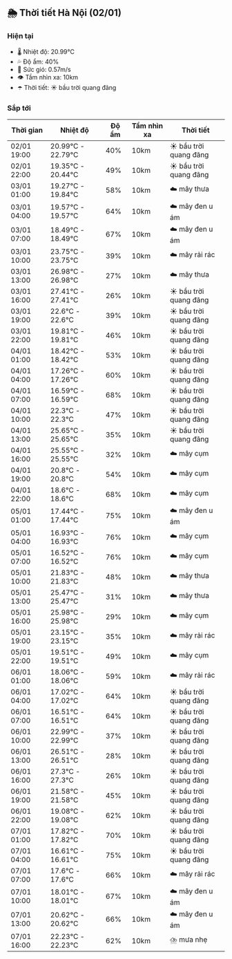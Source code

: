 ## 🌦️ Thời tiết Hà Nội (02/01)

### Hiện tại

- 🌡️ Nhiệt độ: 20.99℃
- 💦 Độ ẩm: 40%
- 💨 Sức gió: 0.57m/s
- 👁️ Tầm nhìn xa: 10km
- ☂️ Thời tiết: ☀️ bầu trời quang đãng

### Sắp tới

| Thời gian | Nhiệt độ | Độ ẩm | Tầm nhìn xa | Thời tiết |
| --- | --- | --- | --- | --- |
| 02/01 19:00 | 20.99℃ - 22.79℃ | 40% | 10km | ☀️ bầu trời quang đãng |
| 02/01 22:00 | 19.35℃ - 20.44℃ | 49% | 10km | ☀️ bầu trời quang đãng |
| 03/01 01:00 | 19.27℃ - 19.84℃ | 58% | 10km | ☁️ mây thưa |
| 03/01 04:00 | 19.57℃ - 19.57℃ | 64% | 10km | ☁️ mây đen u ám |
| 03/01 07:00 | 18.49℃ - 18.49℃ | 67% | 10km | ☁️ mây đen u ám |
| 03/01 10:00 | 23.75℃ - 23.75℃ | 39% | 10km | ☁️ mây rải rác |
| 03/01 13:00 | 26.98℃ - 26.98℃ | 27% | 10km | ☁️ mây thưa |
| 03/01 16:00 | 27.41℃ - 27.41℃ | 26% | 10km | ☀️ bầu trời quang đãng |
| 03/01 19:00 | 22.6℃ - 22.6℃ | 39% | 10km | ☀️ bầu trời quang đãng |
| 03/01 22:00 | 19.81℃ - 19.81℃ | 46% | 10km | ☀️ bầu trời quang đãng |
| 04/01 01:00 | 18.42℃ - 18.42℃ | 53% | 10km | ☀️ bầu trời quang đãng |
| 04/01 04:00 | 17.26℃ - 17.26℃ | 60% | 10km | ☀️ bầu trời quang đãng |
| 04/01 07:00 | 16.59℃ - 16.59℃ | 68% | 10km | ☀️ bầu trời quang đãng |
| 04/01 10:00 | 22.3℃ - 22.3℃ | 47% | 10km | ☀️ bầu trời quang đãng |
| 04/01 13:00 | 25.65℃ - 25.65℃ | 35% | 10km | ☀️ bầu trời quang đãng |
| 04/01 16:00 | 25.55℃ - 25.55℃ | 32% | 10km | ☁️ mây cụm |
| 04/01 19:00 | 20.8℃ - 20.8℃ | 54% | 10km | ☁️ mây cụm |
| 04/01 22:00 | 18.6℃ - 18.6℃ | 68% | 10km | ☁️ mây cụm |
| 05/01 01:00 | 17.44℃ - 17.44℃ | 75% | 10km | ☁️ mây đen u ám |
| 05/01 04:00 | 16.93℃ - 16.93℃ | 76% | 10km | ☁️ mây cụm |
| 05/01 07:00 | 16.52℃ - 16.52℃ | 76% | 10km | ☁️ mây cụm |
| 05/01 10:00 | 21.83℃ - 21.83℃ | 48% | 10km | ☁️ mây thưa |
| 05/01 13:00 | 25.47℃ - 25.47℃ | 31% | 10km | ☁️ mây thưa |
| 05/01 16:00 | 25.98℃ - 25.98℃ | 29% | 10km | ☁️ mây cụm |
| 05/01 19:00 | 23.15℃ - 23.15℃ | 35% | 10km | ☁️ mây rải rác |
| 05/01 22:00 | 19.51℃ - 19.51℃ | 49% | 10km | ☁️ mây cụm |
| 06/01 01:00 | 18.06℃ - 18.06℃ | 59% | 10km | ☁️ mây rải rác |
| 06/01 04:00 | 17.02℃ - 17.02℃ | 64% | 10km | ☀️ bầu trời quang đãng |
| 06/01 07:00 | 16.51℃ - 16.51℃ | 64% | 10km | ☀️ bầu trời quang đãng |
| 06/01 10:00 | 22.99℃ - 22.99℃ | 37% | 10km | ☀️ bầu trời quang đãng |
| 06/01 13:00 | 26.51℃ - 26.51℃ | 28% | 10km | ☀️ bầu trời quang đãng |
| 06/01 16:00 | 27.3℃ - 27.3℃ | 26% | 10km | ☀️ bầu trời quang đãng |
| 06/01 19:00 | 21.58℃ - 21.58℃ | 45% | 10km | ☀️ bầu trời quang đãng |
| 06/01 22:00 | 19.08℃ - 19.08℃ | 62% | 10km | ☀️ bầu trời quang đãng |
| 07/01 01:00 | 17.82℃ - 17.82℃ | 70% | 10km | ☀️ bầu trời quang đãng |
| 07/01 04:00 | 16.61℃ - 16.61℃ | 75% | 10km | ☀️ bầu trời quang đãng |
| 07/01 07:00 | 17.6℃ - 17.6℃ | 66% | 10km | ☁️ mây rải rác |
| 07/01 10:00 | 18.01℃ - 18.01℃ | 67% | 10km | ☁️ mây đen u ám |
| 07/01 13:00 | 20.62℃ - 20.62℃ | 66% | 10km | ☁️ mây đen u ám |
| 07/01 16:00 | 22.23℃ - 22.23℃ | 62% | 10km | ⛈️ mưa nhẹ |

